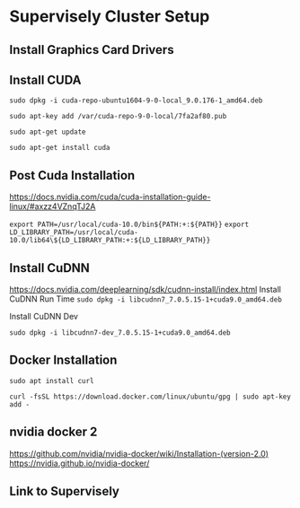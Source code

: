 
# Supervisely Cluster Setup

## Install Graphics Card Drivers


## Install CUDA
```sudo dpkg -i cuda-repo-ubuntu1604-9-0-local_9.0.176-1_amd64.deb```

```sudo apt-key add /var/cuda-repo-9-0-local/7fa2af80.pub```

```sudo apt-get update```

```sudo apt-get install cuda```

## Post Cuda Installation
https://docs.nvidia.com/cuda/cuda-installation-guide-linux/#axzz4VZnqTJ2A

```export PATH=/usr/local/cuda-10.0/bin${PATH:+:${PATH}}```
```export LD_LIBRARY_PATH=/usr/local/cuda-10.0/lib64\${LD_LIBRARY_PATH:+:${LD_LIBRARY_PATH}}```


## Install CuDNN
https://docs.nvidia.com/deeplearning/sdk/cudnn-install/index.html
Install CuDNN Run Time
```sudo dpkg -i libcudnn7_7.0.5.15-1+cuda9.0_amd64.deb```

Install CuDNN Dev

```sudo dpkg -i libcudnn7-dev_7.0.5.15-1+cuda9.0_amd64.deb```


## Docker Installation
```sudo apt install curl```

```curl -fsSL https://download.docker.com/linux/ubuntu/gpg | sudo apt-key add -```

## nvidia docker 2

https://github.com/nvidia/nvidia-docker/wiki/Installation-(version-2.0)
https://nvidia.github.io/nvidia-docker/

## Link to Supervisely



